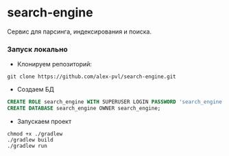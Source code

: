 # search-engine
Сервис для парсинга, индексирования и поиска.

### Запуск локально
- Клонируем репозиторий:
```shell
git clone https://github.com/alex-pvl/search-engine.git
```
- Создаем БД
```sql
CREATE ROLE search_engine WITH SUPERUSER LOGIN PASSWORD 'search_engine';
CREATE DATABASE search_engine OWNER search_engine;
```
- Запускаем проект
```shell
chmod +x ./gradlew
./gradlew build
./gradlew run
```